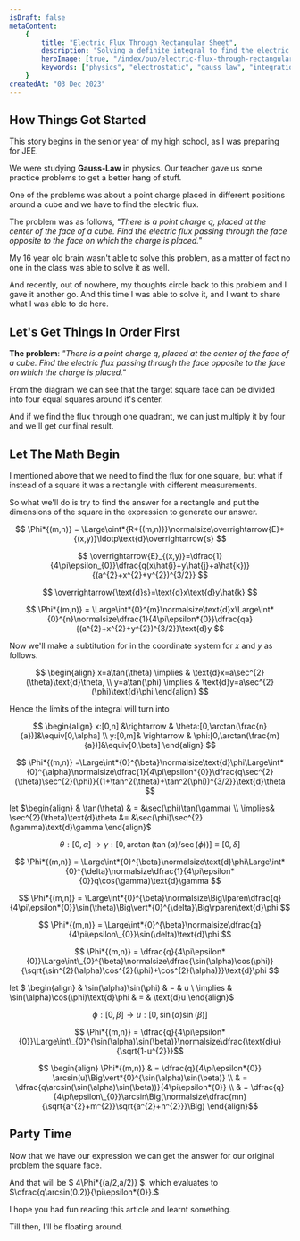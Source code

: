 ```yaml
---
isDraft: false
metaContent:
    {
        title: "Electric Flux Through Rectangular Sheet",
        description: "Solving a definite integral to find the electric flux through a rectangular sheet by a finite charge.",
        heroImage: [true, "/index/pub/electric-flux-through-rectangular-sheet.png"],
        keywords: ["physics", "electrostatic", "gauss law", "integration"],
    }
createdAt: "03 Dec 2023"
---
```


## How Things Got Started

This story begins in the senior year of my high school, as I was preparing for JEE.

We were studying **Gauss-Law** in physics. Our teacher gave us some practice problems to get a better hang of stuff.

One of the problems was about a point charge placed in different positions around a cube and we have to find the electric flux.

The problem was as follows, _"There is a point charge q, placed at the center of the face of a cube. Find the electric flux passing through the face opposite to the face on which the charge is placed."_

My 16 year old brain wasn't able to solve this problem, as a matter of fact no one in the class was able to solve it as well.

And recently, out of nowhere, my thoughts circle back to this problem and I gave it another go. And this time I was able to solve it, and I want to share what I was able to do here.

## Let's Get Things In Order First

**The problem**: _"There is a point charge q, placed at the center of the face of a cube. Find the electric flux passing through the face opposite to the face on which the charge is placed."_

From the diagram we can see that the target square face can be divided into four equal squares around it's center.

And if we find the flux through one quadrant, we can just multiply it by four and we'll get our final result.

## Let The Math Begin

I mentioned above that we need to find the flux for one square, but what if instead of a square it was a rectangle with different measurements.

So what we'll do is try to find the answer for a rectangle and put the dimensions of the square in the expression to generate our answer.

$$ \Phi*{(m,n)} = \Large\oint*{R*{(m,n)}}\normalsize\overrightarrow{E}*{(x,y)}\ldotp\text{d}\overrightarrow{s} $$

$$ \overrightarrow{E}_{(x,y)}=\dfrac{1}{4\pi\epsilon_{0}}\dfrac{q(x\hat{i}+y\hat{j}+a\hat{k})}{(a^{2}+x^{2}+y^{2})^{3/2}} $$

$$ \overrightarrow{\text{d}s}=\text{d}x\text{d}y\hat{k} $$

$$ \Phi*{(m,n)} = \Large\int*{0}^{m}\normalsize\text{d}x\Large\int*{0}^{n}\normalsize\dfrac{1}{4\pi\epsilon*{0}}\dfrac{qa}{(a^{2}+x^{2}+y^{2})^{3/2}}\text{d}y $$

Now we'll make a subtitution for in the coordinate system for $x$ and $y$ as follows.

$$ \begin{align} x=a\tan(\theta) \implies & \text{d}x=a\sec^{2}(\theta)\text{d}\theta, \\ y=a\tan(\phi) \implies & \text{d}y=a\sec^{2}(\phi)\text{d}\phi \end{align} $$

Hence the limits of the integral will turn into

$$ \begin{align} x:[0,n] &\rightarrow & \theta:[0,\arctan(\frac{n}{a})]&\equiv[0,\alpha] \\ y:[0,m]& \rightarrow & \phi:[0,\arctan(\frac{m}{a})]&\equiv[0,\beta] \end{align} $$

$$ \Phi*{(m,n)} =\Large\int*{0}^{\beta}\normalsize\text{d}\phi\Large\int*{0}^{\alpha}\normalsize\dfrac{1}{4\pi\epsilon*{0}}\dfrac{q\sec^{2}(\theta)\sec^{2}(\phi)}{(1+\tan^2(\theta)+\tan^2(\phi))^{3/2}}\text{d}\theta $$

let $\begin{align} & \tan(\theta) & = &\sec(\phi)\tan(\gamma) \\ \implies& \sec^{2}(\theta)\text{d}\theta &= &\sec(\phi)\sec^{2}(\gamma)\text{d}\gamma \end{align}$

$$ \theta:[0,\alpha] \rightarrow \gamma:[0,\arctan(\tan(\alpha)/\sec(\phi))] \equiv [0,\delta]$$

$$ \Phi*{(m,n)} = \Large\int*{0}^{\beta}\normalsize\text{d}\phi\Large\int*{0}^{\delta}\normalsize\dfrac{1}{4\pi\epsilon*{0}}q\cos(\gamma)\text{d}\gamma $$

$$ \Phi*{(m,n)} = \Large\int*{0}^{\beta}\normalsize\Big\lparen\dfrac{q}{4\pi\epsilon*{0}}\sin(\theta)\Big\vert*{0}^{\delta}\Big\rparen\text{d}\phi $$

$$ \Phi*{(m,n)} = \Large\int*{0}^{\beta}\normalsize\dfrac{q}{4\pi\epsilon\_{0}}\sin(\delta)\text{d}\phi $$

$$ \Phi*{(m,n)} = \dfrac{q}{4\pi\epsilon*{0}}\Large\int\_{0}^{\beta}\normalsize\dfrac{\sin(\alpha)\cos(\phi)}{\sqrt{\sin^{2}(\alpha)\cos^{2}(\phi)+\cos^{2}(\alpha)}}\text{d}\phi $$

let $ \begin{align} & \sin(\alpha)\sin(\phi) & = & u \\ \implies & \sin(\alpha)\cos(\phi)\text{d}\phi & = & \text{d}u \end{align}$

$$ \phi:[0,\beta] \rightarrow u:[0,\sin(\alpha)\sin(\beta)] $$

$$ \Phi*{(m,n)} = \dfrac{q}{4\pi\epsilon*{0}}\Large\int\_{0}^{\sin(\alpha)\sin(\beta)}\normalsize\dfrac{\text{d}u}{\sqrt{1-u^{2}}}$$

$$ \begin{align} \Phi*{(m,n)} & = \dfrac{q}{4\pi\epsilon*{0}} \arcsin(u)\Big\vert*{0}^{\sin(\alpha)\sin(\beta)} \\ & = \dfrac{q\arcsin(\sin(\alpha)\sin(\beta))}{4\pi\epsilon*{0}} \\ & = \dfrac{q}{4\pi\epsilon\_{0}}\arcsin\Big(\normalsize\dfrac{mn}{\sqrt{a^{2}+m^{2}}\sqrt{a^{2}+n^{2}}}\Big) \end{align}$$

## Party Time

Now that we have our expression we can get the answer for our original problem the square face.

And that will be $ 4\Phi*{(a/2,a/2)} $. which evaluates to $\dfrac{q\arcsin(0.2)}{\pi\epsilon*{0}}.$

I hope you had fun reading this article and learnt something.

Till then, I'll be floating around.
